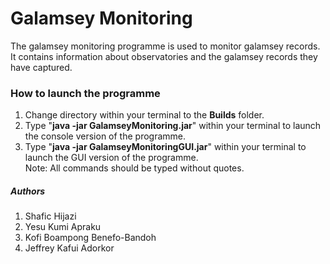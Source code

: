 # Galamsey Monitoring
The galamsey monitoring programme is used to monitor galamsey records.  
It contains information about observatories and the galamsey records
they have captured.

### How to launch the programme
1. Change directory within your terminal to the **Builds** folder.
2. Type "**java -jar GalamseyMonitoring.jar**" within your terminal to launch
the console version of the programme.
3. Type "**java -jar GalamseyMonitoringGUI.jar**" within your terminal to launch
the GUI version of the programme.  
Note: All commands should be typed without quotes.

##### Authors
1. Shafic Hijazi
2. Yesu Kumi Apraku
3. Kofi Boampong Benefo-Bandoh
4. Jeffrey Kafui Adorkor